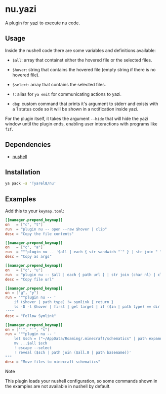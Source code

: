 # nu.yazi

A plugin for [yazi](https://github.com/sxyazi/yazi) to execute nu code.

## Usage

Inside the nushell code there are some variables and definitions available:
- `$all`: array that containst either the hovered file or the selected files.
- `$hover`: string that contains the hovered file (empty string if there is no hovered file).
- `$select`: array that contains the selected files.

- `!`: alias for `ya emit` for communicating actions to yazi.
- `dbg`: custom command that prints it's argument to stderr and exists with a 1 status code so it will be shown in a notification inside yazi.

For the plugin itself, it takes the argument `--hide` that will hide the yazi window until the plugin ends, enabling user interactions with programs like `fzf`.

## Dependencies
- [nushell](https://github.com/nushell/nushell)

## Installation

```sh
ya pack -a 'Tyarel8/nu'
```

## Examples

Add this to your `keymap.toml`:

```toml
[[manager.prepend_keymap]]
on   = ["c", "t"]
run  = "plugin nu -- open --raw $hover | clip"
desc = "Copy the file contents"

[[manager.prepend_keymap]]
on   = ["c", "a"]
run  = """plugin nu -- '$all | each { str sandwich "`" } | str join " " | clip'"""
desc = "Copy as args"

[[manager.prepend_keymap]]
on   = ["c", "u"]
run  = "plugin nu -- $all | each { path url } | str join (char nl) | clip"
desc = "Copy file url"

[[manager.prepend_keymap]]
on = ["g", "y"]
run = """plugin nu -- '
    if ($hover | path type) != symlink { return }
    ls -D -l $hover | first | get target | if ($in | path type) == dir { ! cd $in } else { ! reveal $in }
'"""
desc = "Follow Symlink"

[[manager.prepend_keymap]]
on = ["'", "'", "s"]
run = """plugin nu -- '
    let $sch = ("~/AppData/Roaming/.minecraft/schematics" | path expand)
    mv ...$all $sch
    ! escape --select
    ! reveal ($sch | path join ($all.0 | path basename))'
"""
desc = "Move files to minecraft schematics"
```

> [!NOTE]  
> This plugin loads your nushell configuration, so some commands shown in the examples are not available in nushell by default.
